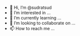 - 👋 Hi, I’m @sudratsud
- 👀 I’m interested in ...
- 🌱 I’m currently learning ...
- 💞️ I’m looking to collaborate on ...
- 📫 How to reach me ...

<!---
sudratsud/sudratsud is a ✨ special ✨ repository because its `README.md` (this file) appears on your GitHub profile.
You can click the Preview link to take a look at your changes.
--->
